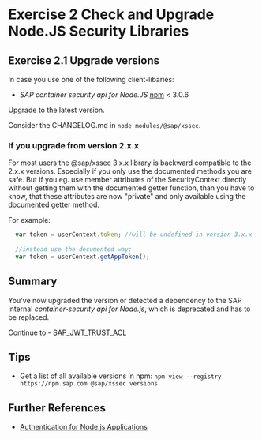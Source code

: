 # Exercise 2 Check and Upgrade Node.JS Security Libraries

## Exercise 2.1 Upgrade versions
In case you use one of the following client-libaries:

- *SAP container security api for Node.JS* [npm](https://www.npmjs.com/package/@sap/xssec) < 3.0.6


Upgrade to the latest version.

Consider the CHANGELOG.md in `node_modules/@sap/xssec`.

### If you upgrade from version 2.x.x
For most users the @sap/xssec 3.x.x library is backward compatible to the 2.x.x versions. Especially if you only use the documented methods you are safe.
But if you eg. use member attributes of the SecurityContext directly without getting them with the documented getter function, than you have to know, that these attributes are now "private" and only available using the documented getter method.

For example:
```js
  var token = userContext.token; //will be undefined in version 3.x.x
  
  //instead use the documented way:
  var token = userContext.getAppToken();
```

## Summary

You've now upgraded the version or detected a dependency to the SAP internal *container-security api for Node.js*, which is deprecated and has to be replaced.

Continue to - [SAP_JWT_TRUST_ACL](/exercises/sap_jwt_trust_acl/README.md)

## Tips
- Get a list of all available versions in npm: `npm view --registry https://npm.sap.com @sap/xssec versions`

## Further References
- [Authentication for Node.js Applications](https://help.sap.com/viewer/65de2977205c403bbc107264b8eccf4b/Cloud/en-US/4902b6e66cbd42648b5d9eaddc6a363d.html)
